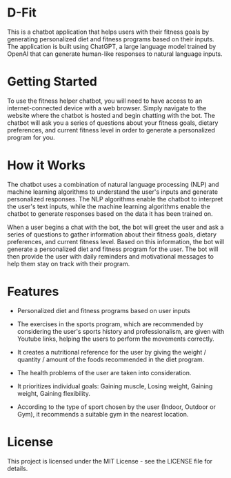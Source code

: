 # D-Fit 
This is a chatbot application that helps users with their fitness goals by generating personalized diet and fitness programs based on their inputs. The application is built using ChatGPT, a large language model trained by OpenAI that can generate human-like responses to natural language inputs.

# Getting Started
To use the fitness helper chatbot, you will need to have access to an internet-connected device with a web browser. Simply navigate to the website where the chatbot is hosted and begin chatting with the bot. The chatbot will ask you a series of questions about your fitness goals, dietary preferences, and current fitness level in order to generate a personalized program for you.

# How it Works
The chatbot uses a combination of natural language processing (NLP) and machine learning algorithms to understand the user's inputs and generate personalized responses. The NLP algorithms enable the chatbot to interpret the user's text inputs, while the machine learning algorithms enable the chatbot to generate responses based on the data it has been trained on.

When a user begins a chat with the bot, the bot will greet the user and ask a series of questions to gather information about their fitness goals, dietary preferences, and current fitness level. Based on this information, the bot will generate a personalized diet and fitness program for the user. The bot will then provide the user with daily reminders and motivational messages to help them stay on track with their program.

# Features
* Personalized diet and fitness programs based on user inputs
* The exercises in the sports program, which are recommended by considering the user's sports history and professionalism, are given with Youtube links, helping the users to perform the movements correctly.

* It creates a nutritional reference for the user by giving the weight / quantity / amount of the foods recommended in the diet program.​

* The health problems of the user are taken into consideration.

* It prioritizes individual goals: Gaining muscle, Losing weight, Gaining weight, Gaining flexibility.​

* According to the type of sport chosen by the user (Indoor, Outdoor or Gym), it recommends a suitable gym in the nearest location.​

# License
This project is licensed under the MIT License - see the LICENSE file for details.
